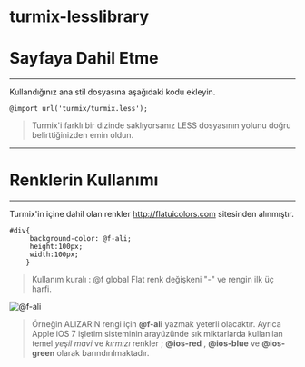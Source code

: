 turmix-lesslibrary
==================

<h1> Sayfaya Dahil Etme </h1>


----------
 Kullandığınız ana stil dosyasına aşağıdaki kodu ekleyin.

 
 `@import url('turmix/turmix.less');`
     
   > Turmix'i farklı bir dizinde saklıyorsanız LESS dosyasının yolunu doğru belirttiğinizden emin oldun.


----------

 <h1>Renklerin Kullanımı</h1>
 


----------

 Turmix'in içine dahil olan renkler http://flatuicolors.com sitesinden alınmıştır. 
   
    #div{
         background-color: @f-ali;
         height:100px;
         width:100px;
        } 

 > Kullanım kuralı : @f global Flat renk değişkeni "-" ve rengin ilk üç harfi.
 
 ![@f-ali][1]

 [1]: http://i.imgur.com/WteG0bm.png 
 
 > Örneğin ALIZARIN rengi için <b>@f-ali</b> yazmak yeterli olacaktır. 
 > Ayrıca Apple iOS 7 işletim sisteminin arayüzünde sık miktarlarda kullanılan temel  *yeşil*  *mavi* ve *kırmızı* renkler ; <b>@ios-red</b> , <b>@ios-blue</b> ve   <b>@ios-green</b> olarak barındırılmaktadır.   
